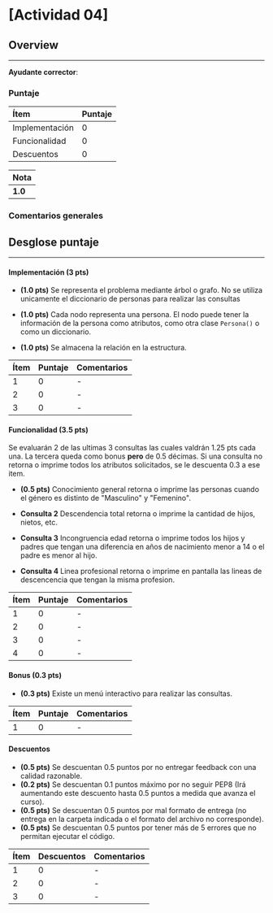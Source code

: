 # [Actividad 04]

## Overview
----------

**Ayudante corrector**: 

### Puntaje
| Ítem | Puntaje |
|:--------|:--------|
| Implementación | 0 |
| Funcionalidad | 0 |
| Descuentos | 0 |


| Nota |
|:-----|
| **1.0** |
	
### Comentarios generales



## Desglose puntaje
----------


#### Implementación **(3 pts)**

* **(1.0 pts)** Se representa el problema mediante árbol o grafo. No se utiliza unicamente el diccionario de personas para realizar las consultas

* **(1.0 pts)** Cada nodo representa una persona. El nodo puede tener la información de la persona como atributos, como otra clase ``Persona()`` o como un diccionario.

* **(1.0 pts)** Se almacena la relación en la estructura.

| Ítem | Puntaje | Comentarios |
|:--------|:--------|:--------|
| 1 | 0 | - |
| 2 | 0 | - |
| 3 | 0 | - |


#### Funcionalidad **(3.5 pts)**

Se evaluarán 2 de las ultimas 3 consultas las cuales valdrán 1.25 pts cada una. La tercera queda como bonus **pero** de 0.5 décimas. Si una consulta no retorna o imprime todos los atributos solicitados, se le descuenta 0.3 a ese item.

* **(0.5 pts)** Conocimiento general retorna o imprime las personas cuando el género es distinto de "Masculino" y "Femenino".
 
* **Consulta 2** Descendencia total retorna o imprime la cantidad de hijos, nietos, etc.

* **Consulta 3** Incongruencia edad retorna o imprime todos los hijos y padres que tengan una diferencia en años de nacimiento menor a 14 o el padre es menor al hijo.

* **Consulta 4** Linea profesional retorna o imprime en pantalla las lineas de descencencia que tengan la misma profesion.

| Ítem | Puntaje | Comentarios |
|:--------|:--------|:--------|
| 1 | 0 | - |
| 2 | 0 | - |
| 3 | 0 | - |
| 4 | 0 | - |

#### Bonus **(0.3 pts)**

* **(0.3 pts)** Existe un menú interactivo para realizar las consultas.
 
| Ítem | Puntaje | Comentarios |
|:--------|:--------|:--------|
| 1 | 0 | - |




#### Descuentos

* **(0.5 pts)** Se descuentan 0.5 puntos por no entregar feedback con una calidad razonable.
* **(0.2 pts)** Se descuentan 0.1 puntos máximo por no seguir PEP8 (Irá aumentando este descuento hasta 0.5 puntos a medida que avanza el curso).
* **(0.5 pts)** Se descuentan 0.5 puntos por mal formato de entrega (no entrega en la carpeta indicada o el formato del archivo no corresponde).
* **(0.5 pts)** Se descuentan 0.5 puntos por tener más de 5 errores que no permitan ejecutar el código.


| Ítem | Descuentos| Comentarios |
|:--------|:--------|:--------|
| 1 | 0 | - |
| 2 | 0 | - |
| 3 | 0 | - |
